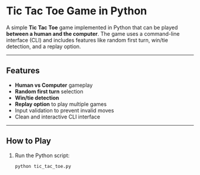 # Tic Tac Toe Game in Python

A simple **Tic Tac Toe** game implemented in Python that can be played **between a human and the computer**. The game uses a command-line interface (CLI) and includes features like random first turn, win/tie detection, and a replay option.

---

## Features

- **Human vs Computer** gameplay  
- **Random first turn** selection  
- **Win/tie detection**  
- **Replay option** to play multiple games  
- Input validation to prevent invalid moves  
- Clean and interactive CLI interface  

---

## How to Play

1. Run the Python script:  
   ```bash
   python tic_tac_toe.py
